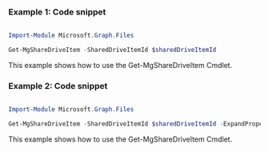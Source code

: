 ### Example 1: Code snippet

```powershell

Import-Module Microsoft.Graph.Files

Get-MgShareDriveItem -SharedDriveItemId $sharedDriveItemId

```
This example shows how to use the Get-MgShareDriveItem Cmdlet.

### Example 2: Code snippet

```powershell

Import-Module Microsoft.Graph.Files

Get-MgShareDriveItem -SharedDriveItemId $sharedDriveItemId -ExpandProperty "children" 

```
This example shows how to use the Get-MgShareDriveItem Cmdlet.

